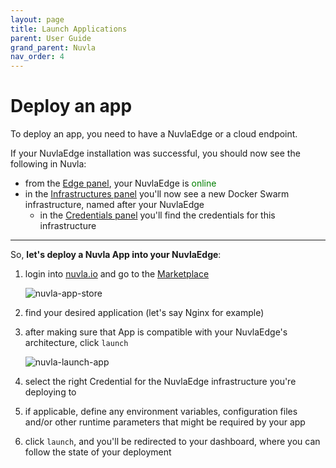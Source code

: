 ```yaml
---
layout: page
title: Launch Applications
parent: User Guide
grand_parent: Nuvla
nav_order: 4
---
```


# Deploy an app

To deploy an app, you need to have a NuvlaEdge or a cloud endpoint.

If your NuvlaEdge installation was successful, you should now see the following in Nuvla:

 - from the [Edge panel](https://nuvla.io/ui/edge), your NuvlaEdge is <span style="color:green">online</span>
 - in the [Infrastructures panel](https://nuvla.io/ui/infrastructures) you'll now see a new Docker Swarm infrastructure, named after your NuvlaEdge
   - in the [Credentials panel](https://nuvla.io/ui/credentials) you'll find the credentials for this infrastructure

---

So, **let's deploy a Nuvla App into your NuvlaEdge**:

 1. login into [nuvla.io](https://nuvla.io) and go to the [Marketplace](https://nuvla.io/ui/apps)

    ![nuvla-app-store](/assets/img/app-store.png)

 2. find your desired application (let's say Nginx for example)
 3. after making sure that App is compatible with your NuvlaEdge's architecture, click `launch`
  
    ![nuvla-launch-app](/assets/img/launch-app.png)
 
 4. select the right Credential for the NuvlaEdge infrastructure you're deploying to
 5. if applicable, define any environment variables, configuration files and/or other runtime parameters that might be required by your app
 6. click `launch`, and you'll be redirected to your dashboard, where you can follow the state of your deployment 
